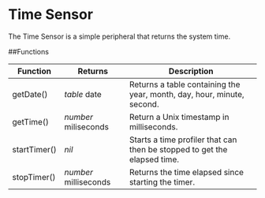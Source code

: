 # Time Sensor

The Time Sensor is a simple peripheral that returns the system time.

##Functions

Function | Returns | Description
-|-|-
getDate() | *table* date | Returns a table containing the year, month, day, hour, minute, second.
getTime() | *number* miliseconds | Return a Unix timestamp in milliseconds.
startTimer() | *nil* | Starts a time profiler that can then be stopped to get the elapsed time.
stopTimer() | *number* milliseconds | Returns the time elapsed since starting the timer.
